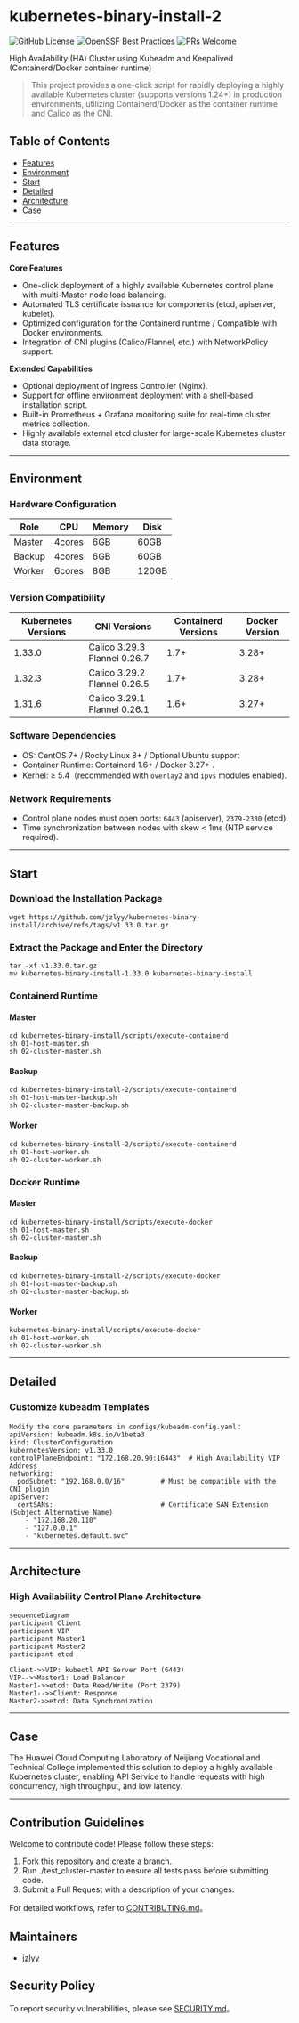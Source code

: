 # kubernetes-binary-install-2
[![GitHub License](https://img.shields.io/badge/License-Apache%202.0-blue.svg)](https://www.apache.org/licenses/LICENSE-2.0)
[![OpenSSF Best Practices](https://www.bestpractices.dev/projects/10241/badge)](https://www.bestpractices.dev/projects/10241)
[![PRs Welcome](https://img.shields.io/badge/PRs-welcome-brightgreen)](CONTRIBUTING.md)


High Availability (HA) Cluster using Kubeadm and Keepalived (Containerd/Docker container runtime)

>This project provides a one-click script for rapidly deploying a highly available Kubernetes cluster (supports versions 1.24+) in production environments, utilizing Containerd/Docker as the container runtime and Calico as the CNI.

## Table of Contents
- [Features](#Features)
- [Environment](#Environment)
- [Start](#Start)
- [Detailed](#Detailed)
- [Architecture](#Architecture)
- [Case](#Case)
---
## Features
**Core Features**
- One-click deployment of a highly available Kubernetes control plane with multi-Master node load balancing.
- Automated TLS certificate issuance for components (etcd, apiserver, kubelet).
- Optimized configuration for the Containerd runtime / Compatible with Docker environments.
- Integration of CNI plugins (Calico/Flannel, etc.) with NetworkPolicy support.

**Extended Capabilities**
- Optional deployment of Ingress Controller (Nginx).
- Support for offline environment deployment with a shell-based installation script.
- Built-in Prometheus + Grafana monitoring suite for real-time cluster metrics collection.
- Highly available external etcd cluster for large-scale Kubernetes cluster data storage.
---

## Environment
### **Hardware Configuration**
| Role       | CPU     | Memory | Disk  |
|------------|---------|--------|-------|
| Master     | 4cores  | 6GB    | 60GB  | 
| Backup     | 4cores  | 6GB    | 60GB  |
| Worker     | 6cores  | 8GB    | 120GB |

### **Version Compatibility**
| Kubernetes Versions |           CNI Versions         |  Containerd Versions | Docker Version |
|---------------------|--------------------------------|----------------------|----------------|
| 1.33.0              | Calico 3.29.3  Flannel 0.26.7  | 1.7+                 | 3.28+
| 1.32.3              | Calico 3.29.2  Flannel 0.26.5  | 1.7+                 | 3.28+
| 1.31.6              | Calico 3.29.1  Flannel 0.26.1  | 1.6+                 | 3.27+

### **Software Dependencies**
- OS: CentOS 7+ / Rocky Linux 8+ / Optional Ubuntu support
- Container Runtime: Containerd 1.6+ / Docker 3.27+ .
- Kernel: ≥ 5.4（recommended with `overlay2` and `ipvs` modules enabled).

### **Network Requirements**
- Control plane nodes must open ports: `6443` (apiserver), `2379-2380` (etcd).
- Time synchronization between nodes with skew < 1ms (NTP service required).
---
## Start
### Download the Installation Package
    wget https://github.com/jzlyy/kubernetes-binary-install/archive/refs/tags/v1.33.0.tar.gz

### Extract the Package and Enter the Directory
    tar -xf v1.33.0.tar.gz
    mv kubernetes-binary-install-1.33.0 kubernetes-binary-install
### Containerd Runtime
#### Master
    cd kubernetes-binary-install/scripts/execute-containerd
    sh 01-host-master.sh 
    sh 02-cluster-master.sh
#### Backup
    cd kubernetes-binary-install-2/scripts/execute-containerd
    sh 01-host-master-backup.sh
    sh 02-cluster-master-backup.sh
#### Worker
    cd kubernetes-binary-install-2/scripts/execute-containerd
    sh 01-host-worker.sh
    sh 02-cluster-worker.sh
### Docker Runtime
#### Master
    cd kubernetes-binary-install/scripts/execute-docker
    sh 01-host-master.sh
    sh 02-cluster-master.sh
#### Backup
    cd kubernetes-binary-install-2/scripts/execute-docker
    sh 01-host-master-backup.sh
    sh 02-cluster-master-backup.sh
#### Worker
    kubernetes-binary-install/scripts/execute-docker
    sh 01-host-worker.sh
    sh 02-cluster-worker.sh
---
## Detailed
### Customize kubeadm Templates
    Modify the core parameters in configs/kubeadm-config.yaml：
    apiVersion: kubeadm.k8s.io/v1beta3
    kind: ClusterConfiguration
    kubernetesVersion: v1.33.0
    controlPlaneEndpoint: "172.168.20.90:16443"  # High Availability VIP Address
    networking:
      podSubnet: "192.168.0.0/16"         # Must be compatible with the CNI plugin
    apiServer:
      certSANs:                           # Certificate SAN Extension (Subject Alternative Name)
        - "172.168.20.110"
        - "127.0.0.1"
        - "kubernetes.default.svc"
---
## Architecture
### High Availability Control Plane Architecture
    sequenceDiagram
    participant Client
    participant VIP
    participant Master1
    participant Master2
    participant etcd

    Client->>VIP: kubectl API Server Port (6443)
    VIP-->>Master1: Load Balancer
    Master1->>etcd: Data Read/Write (Port 2379)
    Master1-->>Client: Response
    Master2->>etcd: Data Synchronization
---
## Case

The Huawei Cloud Computing Laboratory of Neijiang Vocational and Technical College implemented this solution to deploy a highly available Kubernetes cluster, enabling API Service to handle requests with high concurrency, high throughput, and low latency.

---
## Contribution Guidelines

Welcome to contribute code! Please follow these steps:
1. Fork this repository and create a branch.
2. Run ./test_cluster-master to ensure all tests pass before submitting code.
3. Submit a Pull Request with a description of your changes.

For detailed workflows, refer to [CONTRIBUTING.md](CONTRIBUTING.md)。

## Maintainers
- [jzlyy](https://github.com/jzlyy)

## Security Policy
To report security vulnerabilities, please see [SECURITY.md](SECURITY.md)。
